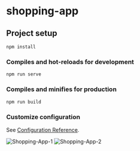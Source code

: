# shopping-app

## Project setup
```
npm install
```

### Compiles and hot-reloads for development
```
npm run serve
```

### Compiles and minifies for production
```
npm run build
```

### Customize configuration
See [Configuration Reference](https://cli.vuejs.org/config/).

![Shopping-App-1](https://user-images.githubusercontent.com/88445522/216775601-5dcf1cad-774e-46c3-b168-1e87830c4523.png)
![Shopping-App-2](https://user-images.githubusercontent.com/88445522/216775614-513d158b-316b-4e17-bc15-3b1b0258740d.png)
